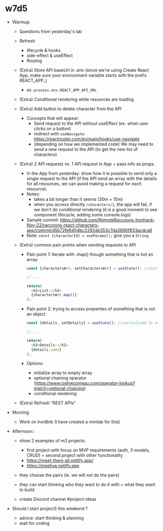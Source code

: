 
# w7d5



<!--

@Luis: tell TAs that we will probably not do lab kickoff (we can pass our notes to students)

Friday: try to finish earlier.

-->



- Warmup:
  - Questions from yesterday's lab
  
  - Refresh
    - lifecycle & hooks
    - side-effect & useEffect
    - Routing

  - (Extra) Store API baseUrl in .env (since we're using Create React App, make sure your environment variable starts with the prefix REACT_APP_)
    - ex. `process.env.REACT_APP_API_URL`

  - (Extra) Conditional rendering while resources are loading

  - (Extra) Add button to delete character from the API
    - Concepts that will appear:
      - Send request to the API without useEffect (ex. when user clicks on a button)
      - redirect with `useNavigate`: https://reactrouter.com/en/main/hooks/use-navigate
      - (depending on how we implemented code) We may need to send a new request to the API (to get the new list of characters)

  - (Extra) 2 API requests vs. 1 API request in App + pass info as props.
    - In the App from yesterday: show how it is possible to send only a single request to the API (if the API send an array with the details for all resources, we can avoid making a request for each resource).
    - Notes: 
      - takes a bit longer than it seems (30m + 15m)
      - when you access directly `/characters/1`, the app will fail, if we don't do conditional rendering (it is a good moment to see component lifecycle, adding some console.logs)
    - Sample commit: https://github.com/RemoteRaccoons-Ironhack-Nov-22/raccoons-react-characters-app/commit/d5b72fe8454bc2292de353c7da3890f833acdca6
    - Note: `const {characterId} = useParams();` give you a `String`

  - (Extra) common pain points when sending requests to API
    - Pain point 1: Iterate with .map() though something that is not an array:

      ```js
      const [charactersArr, setCharactersArr] = useState(); //initialized to undefined

      // ...

      return(
        <h2>List:</h2>
        {charactersArr.map()}
      );

      ```

    - Pain point 2: trying to access properties of something that is not an object
    
      ```js
      const [details, setDetails] = useState(); //initialized to undefined

      // ...

      return(
        <h2>Details:</h2>
        {details.name}
      );

      ```

    - Options:
      - initialize array to empty array
      - optional chaining operator (https://www.joshwcomeau.com/operator-lookup?match=optional-chaining)
      - conditional rendering      



  - (Extra) Refresh "REST APIs"


- Morning
  - Work on IronBnb (I have created a minilab for this)



- Afternoon:: 
  - show 2 examples of m3 projects.
    - first project with focus on MVP requirements (auth, 3 models, CRUD) + second project with other functionality
    - https://meet-them-all.netlify.app/
    - https://meetive.netlify.app

  - they choose the pairs (ie. we will not do the pairs)
  - they can start thinking who they want to do it with + what they want to build
  - create Discord channel #project-ideas


- Should I start project3 this weekend ?
  - advice: start thinking & planning
  - wait for coding





<!--

IMPORTANT
IMPORTANT
IMPORTANT

- if we ask any student to do project individual, tell them asap

IMPORTANT
IMPORTANT
IMPORTANT

-->



<!-- 

@LT:

Monday NEXT WEEK (week8):
- we build a REST API
- most of those concepts are something they already know (we did it in m2)
- new concepts:
  - REST
  - res.json()
  - how to test the API with Postman
  - CORS

- One possible approach could be asking students to follow this unit as self-guided (note: they also have a lab & assessment)
- If so, provide a video explaining the new concepts & how to test the API with Postman

-->


